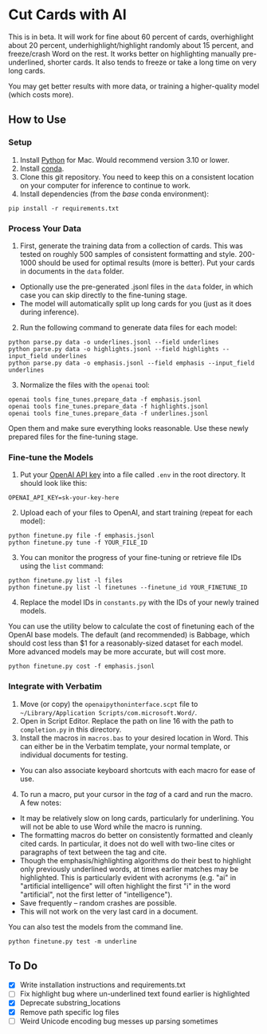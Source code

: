 # Cut Cards with AI

This is in beta. It will work for fine about 60 percent of cards, overhighlight about 20 percent, underhighlight/highlight randomly about 15 percent, and freeze/crash Word on the rest. It works better on highlighting manually pre-underlined, shorter cards. It also tends to freeze or take a long time on very long cards.

You may get better results with more data, or training a higher-quality model (which costs more).
## How to Use
### Setup
1. Install [Python](https://www.python.org/downloads/macos/) for Mac. Would recommend version 3.10 or lower.
2. Install [conda](https://docs.anaconda.com/anaconda/install/mac-os/).
3. Clone this git repository. You need to keep this on a consistent location on your computer for inference to continue to work.
4. Install dependencies (from the *base* conda environment):
```
pip install -r requirements.txt
```

### Process Your Data
1. First, generate the training data from a collection of cards. This was tested on roughly 500 samples of consistent formatting and style. 200-1000 should be used for optimal results (more is better). Put your cards in documents in the `data` folder.
  - Optionally use the pre-generated .jsonl files in the `data` folder, in which case you can skip directly to the fine-tuning stage.
  - The model will automatically split up long cards for you (just as it does during inference).
2. Run the following command to generate data files for each model:
```
python parse.py data -o underlines.jsonl --field underlines
python parse.py data -o highlights.jsonl --field highlights --input_field underlines
python parse.py data -o emphasis.jsonl --field emphasis --input_field underlines
```
3. Normalize the files with the `openai` tool:
```
openai tools fine_tunes.prepare_data -f emphasis.jsonl
openai tools fine_tunes.prepare_data -f highlights.jsonl
openai tools fine_tunes.prepare_data -f underlines.jsonl
```
Open them and make sure everything looks reasonable. Use these newly prepared files for the fine-tuning stage.

### Fine-tune the Models
1. Put your [OpenAI API key](https://help.openai.com/en/articles/4936850-where-do-i-find-my-secret-api-key) into a file called `.env` in the root directory. It should look like this:
```
OPENAI_API_KEY=sk-your-key-here
```
2. Upload each of your files to OpenAI, and start training (repeat for each model):
```
python finetune.py file -f emphasis.jsonl
python finetune.py tune -f YOUR_FILE_ID
```
3. You can monitor the progress of your fine-tuning or retrieve file IDs using the `list` command:
```
python finetune.py list -l files
python finetune.py list -l finetunes --finetune_id YOUR_FINETUNE_ID
```
4. Replace the model IDs in `constants.py` with the IDs of your newly trained models.

You can use the utility below to calculate the cost of finetuning each of the OpenAI base models. The default (and recommended) is Babbage, which should cost less than $1 for a reasonably-sized dataset for each model. More advanced models may be more accurate, but will cost more.
```
python finetune.py cost -f emphasis.jsonl
```

### Integrate with Verbatim
1. Move (or copy) the `openaipythoninterface.scpt` file to `~/Library/Application Scripts/com.microsoft.Word/`. 
2. Open in Script Editor. Replace the path on line 16 with the path to `completion.py` in this directory.
3. Install the macros in `macros.bas` to your desired location in Word. This can either be in the Verbatim template, your normal template, or individual documents for testing.
  - You can also associate keyboard shortcuts with each macro for ease of use.
4. To run a macro, put your cursor in the *tag* of a card and run the macro. A few notes:
  - It may be relatively slow on long cards, particularly for underlining. You will not be able to use Word while the macro is running.
  - The formatting macros do better on consistently formatted and cleanly cited cards. In particular, it does not do well with two-line cites or paragraphs of text between the tag and cite.
  - Though the emphasis/highlighting algorithms do their best to highlight only previously underlined words, at times earlier matches may be highlighted. This is particularly evident with acronyms (e.g. "ai" in "artificial intelligence" will often highlight the first "i" in the word "artificial", not the first letter of "intelligence").
  - Save frequently – random crashes are possible.
  - This will not work on the very last card in a document.

You can also test the models from the command line.
```
python finetune.py test -m underline
```

## To Do
- [x] Write installation instructions and requirements.txt
- [ ] Fix highlight bug where un-underlined text found earlier is highlighted
- [x] Deprecate substring_locations
- [x] Remove path specific log files
- [ ] Weird Unicode encoding bug messes up parsing sometimes